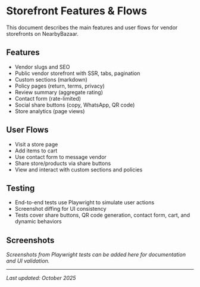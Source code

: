 # Storefront Features & Flows

This document describes the main features and user flows for vendor storefronts on NearbyBazaar.

## Features

- Vendor slugs and SEO
- Public vendor storefront with SSR, tabs, pagination
- Custom sections (markdown)
- Policy pages (return, terms, privacy)
- Review summary (aggregate rating)
- Contact form (rate-limited)
- Social share buttons (copy, WhatsApp, QR code)
- Store analytics (page views)

## User Flows

- Visit a store page
- Add items to cart
- Use contact form to message vendor
- Share store/products via share buttons
- View and interact with custom sections and policies

## Testing

- End-to-end tests use Playwright to simulate user actions
- Screenshot diffing for UI consistency
- Tests cover share buttons, QR code generation, contact form, cart, and dynamic behaviors

## Screenshots

_Screenshots from Playwright tests can be added here for documentation and UI validation._

---

_Last updated: October 2025_
